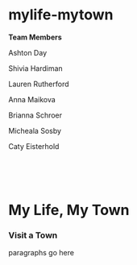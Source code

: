 # mylife-mytown
<p><b>Team Members</b></p>
<p>Ashton Day</p>
<p>Shivia Hardiman</p>
<p>Lauren Rutherford</p>
<p>Anna Maikova</p>
<p>Brianna Schroer</p>
<p>Micheala Sosby</p>
<p>Caty Eisterhold</p>

<!DOCTYPE html>
​
<html>
<head>
  <title>A basic page</title>
  <meta charset="utf-8">
  <meta name="author" content="Lauren Rutherford, Micheala Sosby, Brianna Schroer, Caty Eisterhold, Ashton Day, Shivia Hardiman, Anna Maikova">
  <meta name="description" content="My Life, My Town J4502">
  <meta name="viewport" content="width=device-width, initial-scale=1">
 </head>
​
<body>
  <h1>My Life, My Town</h1>
  <h3>Visit a Town</h3>
  <p>paragraphs go here</p>
  <!--This is a comment! It won't show up in the page, just in your source code.-->
</body>
​
​
</html>

<body>
<title>
<footer>
